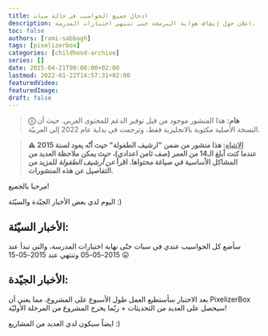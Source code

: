 ```yaml
---
title: ادخال جميع الحواسيب في حالة سبات
description: اعلان حول إيقاف هواية البرمجة حتى تنتهي اختبارات المدرسة.
toc: false
authors: [rami-sabbagh]
tags: [pixelizerbox]
categories: [childhood-archive]
series: []
date: 2015-04-21T00:00:00+02:00
lastmod: 2022-01-22T14:57:31+02:00
featuredVideo:
featuredImage:
draft: false
---
```


> **ⓘ هام:** هذا المنشور موجود من قبل توفير الدعم للمحتوى العربي. حيث أن النسخة الأصلية مكتوبة بالانجليزية فقط، وترجمت في بداية عام 2022 إلى العربيّة.

> **⚠ <u>الانتباه</u>: هذا منشور من ضمن "ارشيف الطفولة" حيث أنّه يعود لسنة 2015 عندما كنت أبلغ الـ14 من العمر (صف ثامن اعدادي)، حيث يمكن ملاحظة العديد من المشاكل الأساسية في صياغة محتواها. اقرأ _عن أرشيف الطفولة_ للمزيد من التفاصيل عن هذه المنشورات.**

مرحبا بالجميع!

اليوم لدي بعض الأخبار الجيّدة والسيّئة :)

## الأخبار السيّئة:

سأضع كل الحواسيب عندي في سبات حتّى نهاية اختبارات المدرسة، والتي تبدأ عند 2015-05-05 وتنتهي عند 2015-05-15 😛

## الأخبار الجيّدة:

بعد الاختبار سأستطيع العمل طول الأسبوع على المشروع، مما يعني أن PixelizerBox سيحصل على العديد من التحديثات + ربّما يخرج المشروع من المرحلة الأوليّة!

ايضاً سيكون لدي العديد من المشاريع :)
